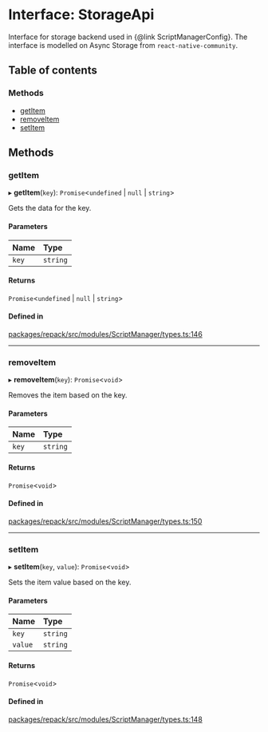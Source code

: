 # Interface: StorageApi

Interface for storage backend used in {@link ScriptManagerConfig}.
The interface is modelled on Async Storage from `react-native-community`.

## Table of contents

### Methods

- [getItem](StorageApi.md#getitem)
- [removeItem](StorageApi.md#removeitem)
- [setItem](StorageApi.md#setitem)

## Methods

### getItem

▸ **getItem**(`key`): `Promise`<`undefined` \| ``null`` \| `string`\>

Gets the data for the key.

#### Parameters

| Name | Type |
| :------ | :------ |
| `key` | `string` |

#### Returns

`Promise`<`undefined` \| ``null`` \| `string`\>

#### Defined in

[packages/repack/src/modules/ScriptManager/types.ts:146](https://github.com/callstack/repack/blob/1d9a1bb/packages/repack/src/modules/ScriptManager/types.ts#L146)

___

### removeItem

▸ **removeItem**(`key`): `Promise`<`void`\>

Removes the item based on the key.

#### Parameters

| Name | Type |
| :------ | :------ |
| `key` | `string` |

#### Returns

`Promise`<`void`\>

#### Defined in

[packages/repack/src/modules/ScriptManager/types.ts:150](https://github.com/callstack/repack/blob/1d9a1bb/packages/repack/src/modules/ScriptManager/types.ts#L150)

___

### setItem

▸ **setItem**(`key`, `value`): `Promise`<`void`\>

Sets the item value based on the key.

#### Parameters

| Name | Type |
| :------ | :------ |
| `key` | `string` |
| `value` | `string` |

#### Returns

`Promise`<`void`\>

#### Defined in

[packages/repack/src/modules/ScriptManager/types.ts:148](https://github.com/callstack/repack/blob/1d9a1bb/packages/repack/src/modules/ScriptManager/types.ts#L148)
